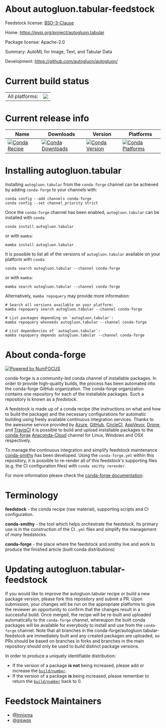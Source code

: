 About autogluon.tabular-feedstock
=================================

Feedstock license: [BSD-3-Clause](https://github.com/conda-forge/autogluon.tabular-feedstock/blob/main/LICENSE.txt)

Home: https://pypi.org/project/autogluon.tabular

Package license: Apache-2.0

Summary: AutoML for Image, Text, and Tabular Data

Development: https://github.com/autogluon/autogluon/

Current build status
====================


<table><tr><td>All platforms:</td>
    <td>
      <a href="https://dev.azure.com/conda-forge/feedstock-builds/_build/latest?definitionId=18450&branchName=main">
        <img src="https://dev.azure.com/conda-forge/feedstock-builds/_apis/build/status/autogluon.tabular-feedstock?branchName=main">
      </a>
    </td>
  </tr>
</table>

Current release info
====================

| Name | Downloads | Version | Platforms |
| --- | --- | --- | --- |
| [![Conda Recipe](https://img.shields.io/badge/recipe-autogluon.tabular-green.svg)](https://anaconda.org/conda-forge/autogluon.tabular) | [![Conda Downloads](https://img.shields.io/conda/dn/conda-forge/autogluon.tabular.svg)](https://anaconda.org/conda-forge/autogluon.tabular) | [![Conda Version](https://img.shields.io/conda/vn/conda-forge/autogluon.tabular.svg)](https://anaconda.org/conda-forge/autogluon.tabular) | [![Conda Platforms](https://img.shields.io/conda/pn/conda-forge/autogluon.tabular.svg)](https://anaconda.org/conda-forge/autogluon.tabular) |

Installing autogluon.tabular
============================

Installing `autogluon.tabular` from the `conda-forge` channel can be achieved by adding `conda-forge` to your channels with:

```
conda config --add channels conda-forge
conda config --set channel_priority strict
```

Once the `conda-forge` channel has been enabled, `autogluon.tabular` can be installed with `conda`:

```
conda install autogluon.tabular
```

or with `mamba`:

```
mamba install autogluon.tabular
```

It is possible to list all of the versions of `autogluon.tabular` available on your platform with `conda`:

```
conda search autogluon.tabular --channel conda-forge
```

or with `mamba`:

```
mamba search autogluon.tabular --channel conda-forge
```

Alternatively, `mamba repoquery` may provide more information:

```
# Search all versions available on your platform:
mamba repoquery search autogluon.tabular --channel conda-forge

# List packages depending on `autogluon.tabular`:
mamba repoquery whoneeds autogluon.tabular --channel conda-forge

# List dependencies of `autogluon.tabular`:
mamba repoquery depends autogluon.tabular --channel conda-forge
```


About conda-forge
=================

[![Powered by
NumFOCUS](https://img.shields.io/badge/powered%20by-NumFOCUS-orange.svg?style=flat&colorA=E1523D&colorB=007D8A)](https://numfocus.org)

conda-forge is a community-led conda channel of installable packages.
In order to provide high-quality builds, the process has been automated into the
conda-forge GitHub organization. The conda-forge organization contains one repository
for each of the installable packages. Such a repository is known as a *feedstock*.

A feedstock is made up of a conda recipe (the instructions on what and how to build
the package) and the necessary configurations for automatic building using freely
available continuous integration services. Thanks to the awesome service provided by
[Azure](https://azure.microsoft.com/en-us/services/devops/), [GitHub](https://github.com/),
[CircleCI](https://circleci.com/), [AppVeyor](https://www.appveyor.com/),
[Drone](https://cloud.drone.io/welcome), and [TravisCI](https://travis-ci.com/)
it is possible to build and upload installable packages to the
[conda-forge](https://anaconda.org/conda-forge) [Anaconda-Cloud](https://anaconda.org/)
channel for Linux, Windows and OSX respectively.

To manage the continuous integration and simplify feedstock maintenance
[conda-smithy](https://github.com/conda-forge/conda-smithy) has been developed.
Using the ``conda-forge.yml`` within this repository, it is possible to re-render all of
this feedstock's supporting files (e.g. the CI configuration files) with ``conda smithy rerender``.

For more information please check the [conda-forge documentation](https://conda-forge.org/docs/).

Terminology
===========

**feedstock** - the conda recipe (raw material), supporting scripts and CI configuration.

**conda-smithy** - the tool which helps orchestrate the feedstock.
                   Its primary use is in the construction of the CI ``.yml`` files
                   and simplify the management of *many* feedstocks.

**conda-forge** - the place where the feedstock and smithy live and work to
                  produce the finished article (built conda distributions)


Updating autogluon.tabular-feedstock
====================================

If you would like to improve the autogluon.tabular recipe or build a new
package version, please fork this repository and submit a PR. Upon submission,
your changes will be run on the appropriate platforms to give the reviewer an
opportunity to confirm that the changes result in a successful build. Once
merged, the recipe will be re-built and uploaded automatically to the
`conda-forge` channel, whereupon the built conda packages will be available for
everybody to install and use from the `conda-forge` channel.
Note that all branches in the conda-forge/autogluon.tabular-feedstock are
immediately built and any created packages are uploaded, so PRs should be based
on branches in forks and branches in the main repository should only be used to
build distinct package versions.

In order to produce a uniquely identifiable distribution:
 * If the version of a package **is not** being increased, please add or increase
   the [``build/number``](https://docs.conda.io/projects/conda-build/en/latest/resources/define-metadata.html#build-number-and-string).
 * If the version of a package **is** being increased, please remember to return
   the [``build/number``](https://docs.conda.io/projects/conda-build/en/latest/resources/define-metadata.html#build-number-and-string)
   back to 0.

Feedstock Maintainers
=====================

* [@Innixma](https://github.com/Innixma/)
* [@giswqs](https://github.com/giswqs/)

